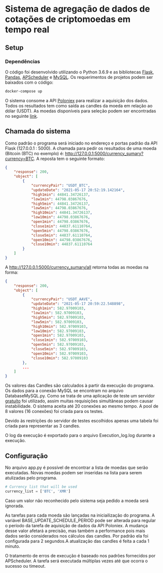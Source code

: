 # Sistema de agregação de dados de cotações de criptomoedas em tempo real

## Setup

### Dependências
O código foi desenvolvido utilizando o Python 3.6.9 e as bibliotecas [Flask](https://flask.palletsprojects.com/en/2.0.x/), [Pandas](https://pandas.pydata.org), [APScheduler](https://apscheduler.readthedocs.io/en/stable/) e [MySQL](https://dev.mysql.com/doc/connector-python/en/). Os requerimentos de projetos podem ser baixados com o código:

```sh
docker-compose up 
```

O sistema consome a API [Poloniex](https://docs.poloniex.com/#introduction) para realizar a aquisição dos dados. Todos os resultados tem como saída as candles da moeda em relação ao dólar (USDT). As moedas disponíveis para seleção podem ser encontradas no seguinte [link](https://docs.poloniex.com/#currencies). 

## Chamada do sistema

Como padrão o programa será iniciado no endereço e portas padrão da API Flask (127.0.0.1 : 5000). A chamada para pedir os resultados de uma moeda (Bitcoin (BTC) no exemplo) é: http://127.0.0.1:5000/currency_sumary?currency=BTC. A reposta tem o seguinte formato:

```json
{
    "response": 200,
    "object": [
        {
            "currencyPair": "USDT_BTC",
            "updateDate": "2021-05-17 20:52:19.142164",
            "high1min": 44841.34726137,
            "low1min": 44798.03867676,
            "high5min": 44841.34726137,
            "low5min": 44798.03867676,
            "high10min": 44841.34726137,
            "low10min": 44798.03867676,
            "open1min": 44798.03867676,
            "close1min": 44837.61110764,
            "open5min": 44798.03867676,
            "close5min": 44837.61110764,
            "open10min": 44798.03867676,
            "close10min": 44837.61110764
        }
    ]
}
```
A http://127.0.0.1:5000/currency_sumary/all retorna todas as moedas na forma:

```json
{
    "response": 200,
    "object": [
        {
            "currencyPair": "USDT_AAVE",
            "updateDate": "2021-05-17 20:59:22.548898",
            "high1min": 582.97009103,
            "low1min": 582.97009103,
            "high5min": 582.97009103,
            "low5min": 582.97009103,
            "high10min": 582.97009103,
            "low10min": 582.97009103,
            "open1min": 582.97009103,
            "close1min": 582.97009103,
            "open5min": 582.97009103,
            "close5min": 582.97009103,
            "open10min": 582.97009103,
            "close10min": 582.97009103
        },
        ...
    ]
}
```

Os valores das Candles são calculados à partir da execução do programa. Os dados para a conexão MySQL se encontram no arquivo DatabaseMySQL.py. Como se trata de uma aplicação de teste um servidor [gratuíto](https://www.freemysqlhosting.net) foi utilizado, assim muitas requisições simultâneas podem causar instabilidade. O sistema aceita até 20 conexões ao mesmo tempo. A pool de 8 valores (16 conexões) foi criada para os testes. 

Devido às restrições do servidor de testes escolhidos apenas uma tabela foi criada para representar as 3 candles.

O log da execução é exportado para o arquivo Execution_log.log durante a execução.

## Configuração 

No arquivo app.py é possível de encontrar a lista de moedas que serão executadas. Novas moedas podem ser inseridas na lista para serem atulizadas pelo programa.

```python
# Currency list that will be used
currency_list = ['BTC', 'XMR']
```

Caso um valor não reconhecido pelo sistema seja pedido a moeda será ignorada.

As tarefas para cada moeda são lançadas na iniciailização do programa. A variável BASE_UPDATE_SCHEDULE_PERIOD pode ser alterada para regular o período da tarefa de aquisição de dados da API Poloniex. A mudança desse valor afetará a precisão, mas também a performance pois mais dados serão considerados nos cálculos das candles. Por padrão ela foi configurada para 2 segundos.A atualização das candles é feita a cada 1 minuto.

O tratamento de erros de execução é baseado nos padrões fornecidos por APScheduler. A tarefa será executada múltiplas vezes até que ocorra o sucesso ou timeout. 



